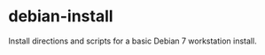 debian-install
==============

Install directions and scripts for a basic Debian 7 workstation install.
